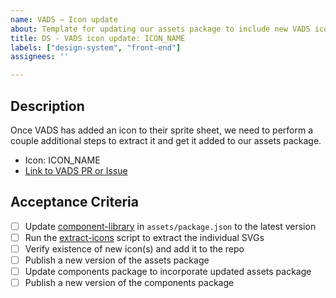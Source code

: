 ```yaml
---
name: VADS – Icon update
about: Template for updating our assets package to include new VADS icons
title: DS - VADS icon update: ICON_NAME
labels: ["design-system", "front-end"]
assignees: ''

---
```

## Description 
Once VADS has added an icon to their sprite sheet, we need to perform a couple additional steps to extract it and get it added to our assets package.

- Icon: ICON_NAME
- [Link to VADS PR or Issue]()

## Acceptance Criteria
<!-- Add a checkbox for each item required to fulfill the user story/issue. -->  

-  [ ] Update [component-library](https://www.npmjs.com/package/@department-of-veterans-affairs/component-library) in `assets/package.json` to the latest version
-  [ ] Run the [extract-icons](https://github.com/department-of-veterans-affairs/va-mobile-library/blob/main/packages/assets/extract-svgs.js) script to extract the individual SVGs 
-  [ ] Verify existence of new icon(s) and add it to the repo
-  [ ] Publish a new version of the assets package
-  [ ] Update components package to incorporate updated assets package
-  [ ] Publish a new version of the components package
